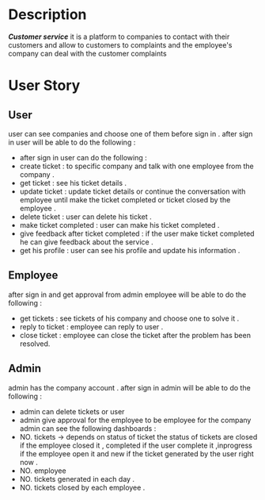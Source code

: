 # Description
***Customer service*** it is a platform to companies to contact with their customers and allow to customers to complaints and the employee's company can deal with the customer complaints 
# User Story
## User
user can see companies and choose one of them before sign in .
after sign in user will be able to do the following :
- after sign in user can do the following :  
- create ticket : to specific company and talk with one employee from the company .
- get ticket : see his ticket details .
- update ticket : update ticket details or continue the conversation with employee until make the ticket completed or ticket closed by the employee .
- delete ticket : user can delete his ticket .
- make ticket completed : user can make his ticket completed .
- give feedback after ticket completed : if the user make ticket completed he can give feedback about the service .
- get his profile : user can see his profile and update his information .
## Employee
<!-- employee will be sign up by the admin . -->
after sign in and get approval from admin employee will be able to do the following :
- get tickets : see tickets of his company and choose one to solve it .
- reply to ticket : employee can reply to user .
- close ticket : employee can close the ticket after the problem has been resolved.
## Admin
admin has the company account .
after sign in admin will be able to do the following :
<!-- - create employees : create employees for his company and see numbers of employees  . -->
- admin can delete tickets or user  
- admin give approval for the employee to be employee for the company 
admin can see the following dashboards :
- NO. tickets -> depends on status of ticket the status of tickets are closed if the employee closed it , completed if the user complete it ,inprogress if the employee open it  and new if the ticket generated by the user right now .
- NO. employee
- NO. tickets generated in each day .
- NO. tickets closed by each employee .
